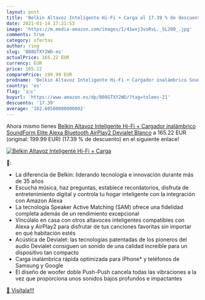 ```yaml
---
layout: post
title: 'Belkin Altavoz Inteligente Hi-Fi + Carga al 17.39 % de descuento'
date: 2021-01-14 17:21:53
image: 'https://m.media-amazon.com/images/I/41wxj3voRvL._SL200_.jpg'
comments: true
category: ofertas
author: ring
slug: 'B08GTXY2WD-es'
actualPrice: 165.22 EUR
currency: EUR
price: 165.22
comparePrice: 199.99 EUR
prodname: 'Belkin Altavoz Inteligente Hi-Fi + Cargador inalámbrico SoundForm Elite  Alexa  Bluetooth  AirPlay2  Devialet   Blanco'
country: 'es'
flag: '🇪🇸'
buyurl: 'https://www.amazon.es/dp/B08GTXY2WD/?tag=tolees-21'
descuento: '17.39'
average: '182.60500000000002'
---
```


Ahora mismo tienes [Belkin Altavoz Inteligente Hi-Fi + Cargador inalámbrico SoundForm Elite  Alexa  Bluetooth  AirPlay2  Devialet   Blanco](https://www.amazon.es/dp/B08GTXY2WD/?tag=tolees-21) a 165.22 EUR (original: 199.99 EUR) (17.39 %  de descuento) en el siguiente enlace!

[![Belkin Altavoz Inteligente Hi-Fi + Carga](https://m.media-amazon.com/images/I/41wxj3voRvL._SL200_.jpg)](https://www.amazon.es/dp/B08GTXY2WD/?tag=tolees-21)

🔎:

- La diferencia de Belkin: liderando tecnología e innovación durante más de 35 años
- Escucha música, haz preguntas, establece recordatorios, disfruta de entretenimiento digital y controla tu hogar inteligente con la integración con Amazon Alexa
- La tecnología Speaker Active Matching (SAM) ofrece una fidelidad completa además de un rendimiento excepcional
- Vincúlalo en casa con otros altavoces inteligentes compatibles con Alexa y AirPlay2 para disfrutar de tus canciones favoritas sin importar en qué habitación estés
- Acústica de Devialet: las tecnologías patentadas de los pioneros del audio Devialet consiguen un sonido de una calidad increíble para un dispositivo tan compacto
- Carga inalámbrica rápida optimizada para iPhone* y teléfonos de Samsung y Google
- El diseño de woofer doble Push-Push cancela todas las vibraciones a la vez que proporciona unos sonidos bajos profundos e impactantes

[🛒 Visítala!!!](https://www.amazon.es/dp/B08GTXY2WD/?tag=tolees-21)
